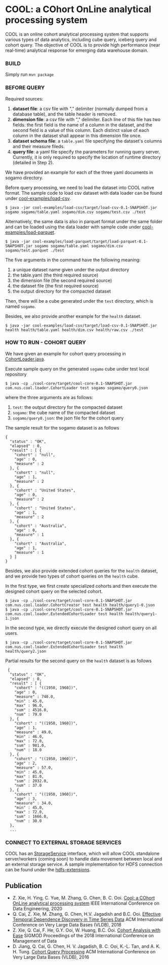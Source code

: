 # COOL: a COhort OnLine analytical processing system

COOL is an online cohort analytical processing system that supports various types of data analytics, including cube query, iceberg query and cohort query.
The objective of COOL is to provide high performance (near real-time) analytical response for emerging data warehouse domain.

### BUILD
Simply run `mvn package`

### BEFORE QUERY
Required sources:

1. **dataset file**: a csv file with "," delimiter (normally dumped from a database table), and the table header is removed.
2. **dimension file**: a csv file with "," delimiter.
Each line of this file has two fields: the first field is the name of a column in the dataset, and the second field is a value of this column.
Each distinct value of each column in the dataset shall appear in this dimension file once.
3. **dataset schema file**: a `table.yaml` file specifying the dataset's columns and their measure fileds.
4. **query file**: a yaml file specify the parameters for running query server.
Currently, it is only required to specify the location of runtime directory (detailed in Step 2).

We have provided an example for each of the three yaml documents in sogamo directory.

Before query processing, we need to load the dataset into COOL native format. The sample code to load csv dataset with data loader can be found under [cool-examples/load-csv](cool-examples/load-csv/src/main/java/com/nus/cool/example/Main.java).
```
$ java -jar cool-examples/load-csv/target/load-csv-0.1-SNAPSHOT.jar sogamo sogamo/table.yaml sogamo/dim.csv sogamo/test.csv ./test
```
Alternatively, the same data is also in parquet format under the same folder and can be loaded using the data loader with sample code under [cool-examples/load-parquet](cool-examples/load-parquet/src/main/java/com/nus/cool/example/Main.java).
```
$ java -jar cool-examples/load-parquet/target/load-parquet-0.1-SNAPSHOT.jar sogamo sogamo/table.yaml sogamo/dim.csv sogamo/test.parquet ./test
```
The five arguments in the command have the following meaning:
1. a unique dataset name given under the output directory
2. the table.yaml (the third required source)
3. the dimension file (the second required source)
4. the dataset file (the first required source)
5. the output directory for the compacted dataset

Then, there will be a cube generated under the `test` directory, which is named `sogamo`.

Besides, we also provide another example for the `health` dataset.
```
$ java -jar cool-examples/load-csv/target/load-csv-0.1-SNAPSHOT.jar health health/table.yaml health/dim.csv health/raw.csv ./test
```

### HOW TO RUN - COHORT QUERY
We have given an example for cohort query processing in [CohortLoader.java](cool-core/src/main/java/com/nus/cool/loader/CohortLoader.java).

Execute sample query on the generated `sogamo` cube under test local repository
```
$ java -cp ./cool-core/target/cool-core-0.1-SNAPSHOT.jar com.nus.cool.loader.CohortLoader test sogamo sogamo/query0.json
```
where the three arguments are as follows:
1. `test`: the output directory for the compacted dataset
2. `sogamo`: the cube name of the compacted dataset
3. `sogamo/query0.json`: the json file for the cohort query

The sample result for the sogamo dataset is as follows
```
{
  "status" : "OK",
  "elapsed" : 0,
  "result" : [ {
    "cohort" : "null",
    "age" : 0,
    "measure" : 2
  }, {
    "cohort" : "null",
    "age" : 1,
    "measure" : 2
  }, {
    "cohort" : "United States",
    "age" : 0,
    "measure" : 2
  }, {
    "cohort" : "United States",
    "age" : 1,
    "measure" : 2
  }, {
    "cohort" : "Australia",
    "age" : 0,
    "measure" : 1
  }, {
    "cohort" : "Australia",
    "age" : 1,
    "measure" : 1
  } ]
}
```

Besides, we also provide extended cohort queries for the `health` dataset, and we provide two types of cohort queries on the `health` cube.

In the first type, we first create specialized cohorts and then execute the designed cohort query on the selected cohort.
```
$ java -cp ./cool-core/target/cool-core-0.1-SNAPSHOT.jar com.nus.cool.loader.CohortCreator test health health/query1-0.json
$ java -cp ./cool-core/target/cool-core-0.1-SNAPSHOT.jar com.nus.cool.loader.ExtendedCohortLoader test health health/query1-1.json
```

In the second type, we directly execute the designed cohort query on all users.
```
$ java -cp ./cool-core/target/cool-core-0.1-SNAPSHOT.jar com.nus.cool.loader.ExtendedCohortLoader test health health/query2.json
```

Partial results for the second query on the `health` dataset is as follows
```
 {
  "status" : "OK",
  "elapsed" : 0,
  "result" : [ {
    "cohort" : "((1950, 1960])",
    "age" : 0,
    "measure" : 740.0,
    "min" : 45.0,
    "max" : 96.0,
    "sum" : 4516.0,
    "num" : 79.0
  }, {
    "cohort" : "((1950, 1960])",
    "age" : 1,
    "measure" : 49.0,
    "min" : 46.0,
    "max" : 72.0,
    "sum" : 981.0,
    "num" : 18.0
  }, {
    "cohort" : "((1950, 1960])",
    "age" : 2,
    "measure" : 57.0,
    "min" : 45.0,
    "max" : 81.0,
    "sum" : 2032.0,
    "num" : 37.0
  }, {
    "cohort" : "((1950, 1960])",
    "age" : 3,
    "measure" : 34.0,
    "min" : 45.0,
    "max" : 72.0,
    "sum" : 1666.0,
    "num" : 30.0
  },
  ...
```

### CONNECT TO EXTERNAL STORAGE SERVICES
COOL has an [StorageService](cool-core/src/main/java/com/nus/cool/storageservice/StorageService.java) interface, which will allow COOL standalone server/workers (coming soon) to handle data movement between local and an external storage service. A sample implementation for HDFS connection can be found under the [hdfs-extensions](cool-extensions/hdfs-extensions/).

## Publication
* Z. Xie, H. Ying, C. Yue, M. Zhang, G. Chen, B. C. Ooi. [Cool: a COhort OnLine analytical processing system](https://www.comp.nus.edu.sg/~ooibc/icde20cool.pdf) IEEE International Conference on Data Engineering, 2020
* Q. Cai, Z. Xie, M. Zhang, G. Chen, H.V. Jagadish and B.C. Ooi. [Effective Temporal Dependence Discovery in Time Series Data](http://www.comp.nus.edu.sg/~ooibc/cohana18.pdf) ACM International Conference on Very Large Data Bases (VLDB), 2018
* Z. Xie, Q. Cai, F. He, G.Y. Ooi, W. Huang, B.C. Ooi. [Cohort Analysis with Ease](https://dl.acm.org/doi/10.1145/3183713.3193540) SIGMOD Proceedings of the 2018 International Conference on Management of Data
* D. Jiang, Q. Cai, G. Chen, H. V. Jagadish, B. C. Ooi, K.-L. Tan, and A. K. H. Tung. [Cohort Query Processing](http://www.vldb.org/pvldb/vol10/p1-ooi.pdf) ACM International Conference on Very Large Data Bases (VLDB), 2016
